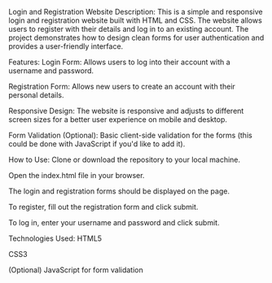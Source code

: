 Login and Registration Website
Description:
This is a simple and responsive login and registration website built with HTML and CSS. The website allows users to register with their details and log in to an existing account. The project demonstrates how to design clean forms for user authentication and provides a user-friendly interface.

Features:
Login Form: Allows users to log into their account with a username and password.

Registration Form: Allows new users to create an account with their personal details.

Responsive Design: The website is responsive and adjusts to different screen sizes for a better user experience on mobile and desktop.

Form Validation (Optional): Basic client-side validation for the forms (this could be done with JavaScript if you'd like to add it).

How to Use:
Clone or download the repository to your local machine.

Open the index.html file in your browser.

The login and registration forms should be displayed on the page.

To register, fill out the registration form and click submit.

To log in, enter your username and password and click submit.

Technologies Used:
HTML5

CSS3

(Optional) JavaScript for form validation
